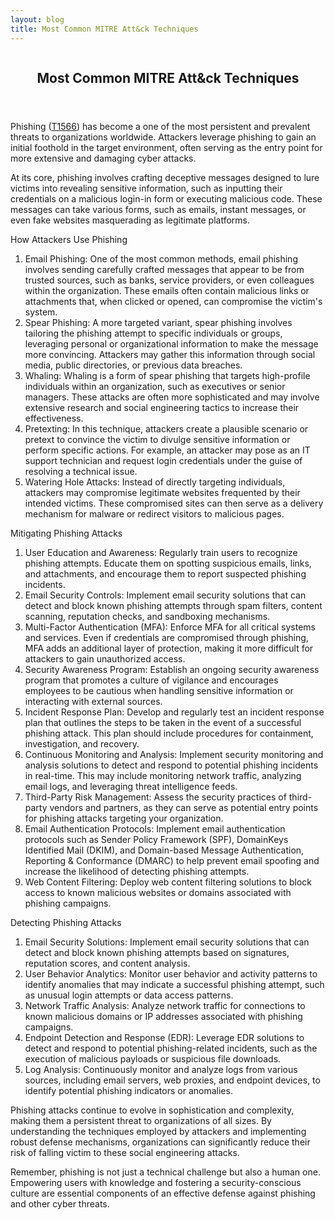 ```yaml
---
layout: blog
title: Most Common MITRE Att&ck Techniques
---
```



<div id="main" class="s-content__main large-8 column">
<article class="entry">

<header class="entry__header">

<h2 class="entry__title h1">
    Most Common MITRE Att&ck Techniques
</h2>        
</header>

<div class="entry__content">
<p>Phishing (<a href="https://attack.mitre.org/techniques/T1566/">T1566</a>) has become a one of the most persistent and prevalent threats to organizations worldwide. Attackers leverage phishing to gain an initial foothold in the target environment, often serving as the entry point for more extensive and damaging cyber attacks.</p>

<p>At its core, phishing involves crafting deceptive messages designed to lure victims into revealing sensitive information, such as inputting their credentials on a malicious login-in form or executing malicious code. These messages can take various forms, such as emails, instant messages, or even fake websites masquerading as legitimate platforms.</p>

<p>How Attackers Use Phishing
<ol>
<li>Email Phishing: One of the most common methods, email phishing involves sending carefully crafted messages that appear to be from trusted sources, such as banks, service providers, or even colleagues within the organization. These emails often contain malicious links or attachments that, when clicked or opened, can compromise the victim's system.
<li>Spear Phishing: A more targeted variant, spear phishing involves tailoring the phishing attempt to specific individuals or groups, leveraging personal or organizational information to make the message more convincing. Attackers may gather this information through social media, public directories, or previous data breaches.
<li>Whaling: Whaling is a form of spear phishing that targets high-profile individuals within an organization, such as executives or senior managers. These attacks are often more sophisticated and may involve extensive research and social engineering tactics to increase their effectiveness.
<li>Pretexting: In this technique, attackers create a plausible scenario or pretext to convince the victim to divulge sensitive information or perform specific actions. For example, an attacker may pose as an IT support technician and request login credentials under the guise of resolving a technical issue.
<li>Watering Hole Attacks: Instead of directly targeting individuals, attackers may compromise legitimate websites frequented by their intended victims. These compromised sites can then serve as a delivery mechanism for malware or redirect visitors to malicious pages.
</ol>
</p>

<p>Mitigating Phishing Attacks
<ol>
<li>User Education and Awareness: Regularly train users to recognize phishing attempts. Educate them on spotting suspicious emails, links, and attachments, and encourage them to report suspected phishing incidents.</li>
<li>Email Security Controls: Implement email security solutions that can detect and block known phishing attempts through spam filters, content scanning, reputation checks, and sandboxing mechanisms.</li>
<li>Multi-Factor Authentication (MFA): Enforce MFA for all critical systems and services. Even if credentials are compromised through phishing, MFA adds an additional layer of protection, making it more difficult for attackers to gain unauthorized access.</li>
<li>Security Awareness Program: Establish an ongoing security awareness program that promotes a culture of vigilance and encourages employees to be cautious when handling sensitive information or interacting with external sources.</li>
<li>Incident Response Plan: Develop and regularly test an incident response plan that outlines the steps to be taken in the event of a successful phishing attack. This plan should include procedures for containment, investigation, and recovery.</li>
<li>Continuous Monitoring and Analysis: Implement security monitoring and analysis solutions to detect and respond to potential phishing incidents in real-time. This may include monitoring network traffic, analyzing email logs, and leveraging threat intelligence feeds.</li>
<li>Third-Party Risk Management: Assess the security practices of third-party vendors and partners, as they can serve as potential entry points for phishing attacks targeting your organization.</li>
<li>Email Authentication Protocols: Implement email authentication protocols such as Sender Policy Framework (SPF), DomainKeys Identified Mail (DKIM), and Domain-based Message Authentication, Reporting & Conformance (DMARC) to help prevent email spoofing and increase the likelihood of detecting phishing attempts.</li>
<li>Web Content Filtering: Deploy web content filtering solutions to block access to known malicious websites or domains associated with phishing campaigns.</li>
</ol>
</p>

<p>Detecting Phishing Attacks
<ol>
<li>Email Security Solutions: Implement email security solutions that can detect and block known phishing attempts based on signatures, reputation scores, and content analysis.</li>
<li>User Behavior Analytics: Monitor user behavior and activity patterns to identify anomalies that may indicate a successful phishing attempt, such as unusual login attempts or data access patterns.</li>
<li>Network Traffic Analysis: Analyze network traffic for connections to known malicious domains or IP addresses associated with phishing campaigns.</li>
<li>Endpoint Detection and Response (EDR): Leverage EDR solutions to detect and respond to potential phishing-related incidents, such as the execution of malicious payloads or suspicious file downloads.</li>
<li>Log Analysis: Continuously monitor and analyze logs from various sources, including email servers, web proxies, and endpoint devices, to identify potential phishing indicators or anomalies.</li>
</ol>
</p>

<p>Phishing attacks continue to evolve in sophistication and complexity, making them a persistent threat to organizations of all sizes. By understanding the techniques employed by attackers and implementing robust defense mechanisms, organizations can significantly reduce their risk of falling victim to these social engineering attacks.</p>

<p>Remember, phishing is not just a technical challenge but also a human one. Empowering users with knowledge and fostering a security-conscious culture are essential components of an effective defense against phishing and other cyber threats.</p>

</div>
</article> <!-- end entry -->

</div> <!-- end main -->  